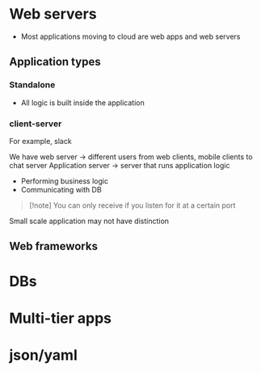 

# Web servers

- Most applications moving to cloud are web apps and web servers

## Application types

### Standalone
- All logic is built inside the application
### client-server
For example, slack

We have web server → different users from web clients, mobile clients to chat server
Application server → server that runs application logic
- Performing business logic
- Communicating with DB

>[!note] You can only receive if you listen for it at a certain port

Small scale application may not have distinction

## Web frameworks


# DBs

# Multi-tier apps

# json/yaml
